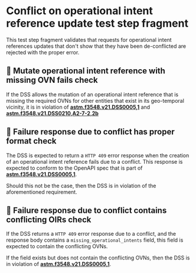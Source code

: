 # Conflict on operational intent reference update test step fragment

This test step fragment validates that requests for operational intent references updates that
don't show that they have been de-conflicted are rejected with the proper error.

## 🛑 Mutate operational intent reference with missing OVN fails check

If the DSS allows the mutation of an operational intent reference that is missing the required OVNs for other entities that exist in its geo-temporal vicinity,
it is in violation of **[astm.f3548.v21.DSS0005,1](../../../../../../../requirements/astm/f3548/v21.md)** and **[astm.f3548.v21.DSS0210,A2-7-2,2b](../../../../../../../requirements/astm/f3548/v21.md)**

## 🛑 Failure response due to conflict has proper format check

The DSS is expected to return a `HTTP 409` error response when the creation of an operational intent reference fails due to a conflict.
This response is expected to conform to the OpenAPI spec that is part of **[astm.f3548.v21.DSS0005,1](../../../../../../../requirements/astm/f3548/v21.md)**.

Should this not be the case, then the DSS is in violation of the aforementioned requirement.

## 🛑 Failure response due to conflict contains conflicting OIRs check

If the DSS returns a `HTTP 409` error response due to a conflict, and the response body contains a `missing_operational_intents` field,
this field is expected to contain the conflicting OVNs.

If the field exists but does not contain the conflicting OVNs, then the DSS is in violation of **[astm.f3548.v21.DSS0005,1](../../../../../../../requirements/astm/f3548/v21.md)**.
